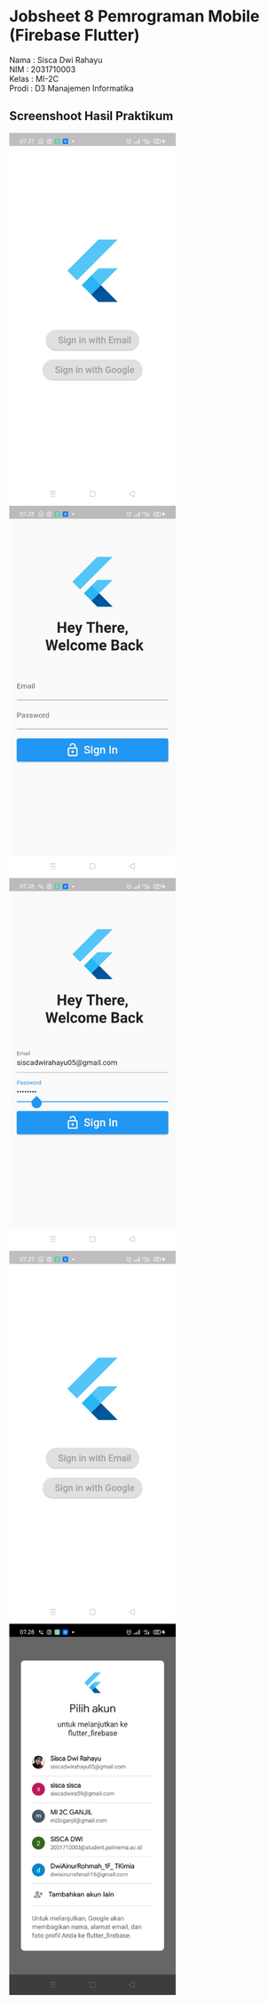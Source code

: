 # Jobsheet 8 Pemrograman Mobile (Firebase Flutter)

Nama : Sisca Dwi Rahayu <br/>
NIM : 2031710003 <br/>
Kelas : MI-2C <br/>
Prodi : D3 Manajemen Informatika <br/>

## Screenshoot Hasil Praktikum
<img src="img/h1.jpg" alt="drawing" width="300"/>
<br/>
<img src="img/h2.jpg" alt="drawing" width="300"/>
<br/>
<img src="img/h3.jpg" alt="drawing" width="300"/>
<br/>
<img src="img/h4.jpg" alt="drawing" width="300"/>
<br/>
<img src="img/h5.jpg" alt="drawing" width="300"/>
